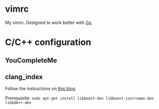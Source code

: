 vimrc
=====

My vimrc. Designed to work better with [Go].

# C/C++ configuration

## YouCompleteMe
## clang\_index

Follow the instructions on [this blog](http://blog.wuwon.id.au/2011/10/vim-plugin-for-navigating-c-with.html).

Prerequisite: ``sudo apt-get install libboost-dev libboost-iostreams-dev libbdb++-dev``


[Go]: http://golang.org
